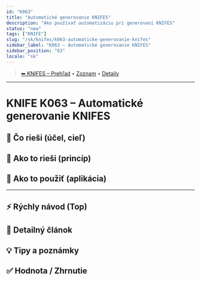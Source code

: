 ```yaml
---
id: "K063"
title: "Automatické generovanie KNIFES"
description: "Ako používať automatizáciu pri generovaní KNIFES"
status: "new"
tags: ["KNIFE"]
slug: "/sk/knifes/k063-automaticke-generovanie-knifes"
sidebar_label: "K063 – Automatické generovanie KNIFES"
sidebar_position: "63"
locale: "sk"
---
```

<!-- body:start -->

<!-- nav:knifes -->
> [⬅ KNIFES – Prehľad](../KNIFEsOverview.md) • [Zoznam](../KNIFE_Overview_List.md) • [Detaily](../KNIFE_Overview_Details.md)
---
# KNIFE K063 – Automatické generovanie KNIFES

## 🎯 Čo rieši (účel, cieľ)

## 🧩 Ako to rieši (princíp)

## 🧪 Ako to použiť (aplikácia)

---

## ⚡ Rýchly návod (Top)

## 📜 Detailný článok

## 💡 Tipy a poznámky

## ✅ Hodnota / Zhrnutie
